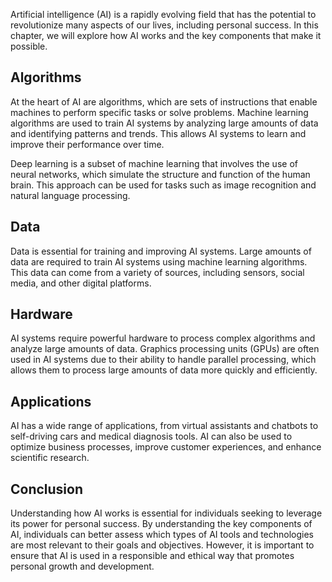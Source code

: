 
Artificial intelligence (AI) is a rapidly evolving field that has the potential to revolutionize many aspects of our lives, including personal success. In this chapter, we will explore how AI works and the key components that make it possible.

Algorithms
----------

At the heart of AI are algorithms, which are sets of instructions that enable machines to perform specific tasks or solve problems. Machine learning algorithms are used to train AI systems by analyzing large amounts of data and identifying patterns and trends. This allows AI systems to learn and improve their performance over time.

Deep learning is a subset of machine learning that involves the use of neural networks, which simulate the structure and function of the human brain. This approach can be used for tasks such as image recognition and natural language processing.

Data
----

Data is essential for training and improving AI systems. Large amounts of data are required to train AI systems using machine learning algorithms. This data can come from a variety of sources, including sensors, social media, and other digital platforms.

Hardware
--------

AI systems require powerful hardware to process complex algorithms and analyze large amounts of data. Graphics processing units (GPUs) are often used in AI systems due to their ability to handle parallel processing, which allows them to process large amounts of data more quickly and efficiently.

Applications
------------

AI has a wide range of applications, from virtual assistants and chatbots to self-driving cars and medical diagnosis tools. AI can also be used to optimize business processes, improve customer experiences, and enhance scientific research.

Conclusion
----------

Understanding how AI works is essential for individuals seeking to leverage its power for personal success. By understanding the key components of AI, individuals can better assess which types of AI tools and technologies are most relevant to their goals and objectives. However, it is important to ensure that AI is used in a responsible and ethical way that promotes personal growth and development.
